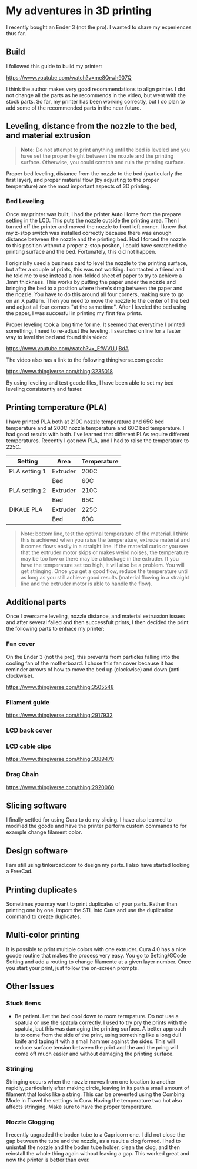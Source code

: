 # My adventures in 3D printing

I recently bought an Ender 3 (not the pro). I wanted to share my experiences thus far.

## Build

I followed this guide to build my printer:

https://www.youtube.com/watch?v=me8Qrwh907Q

I think the author makes very good recommendations to align printer. I did not change all the parts as he recommends in the video, but went with the stock parts. So far, my printer has been working correctly, but I do plan to add some of the recommended parts in the near future.

## Leveling, distance from the nozzle to the bed, and material extrusion

> **Note:** Do not attempt to print anything until the bed is leveled and you have set the proper height between the nozzle and the printing surface. Otherwise, you could scratch and ruin the printing surface.

Proper bed leveling, distance from the nozzle to the bed (particularly the first layer), and proper material flow (by adjusting to the proper temperature) are the most important aspects of 3D printing. 

### Bed Leveling

Once my printer was built, I had the printer Auto Home from the prepare setting in the LCD. This puts the nozzle outside the printing area. Then I turned off the printer and moved the nozzle to front left corner. I knew that my z-stop switch was installed correctly because there was enough distance between the nozzle and the printing bed. Had I forced the nozzle to this position without a proper z-stop positon, I could have scratched the printing surface and the bed. Fortunately, this did not happen.

I originially used a business card to level the nozzle to the printing surface, but after a couple of prints, this was not working. I contacted a friend and he told me to use instead a non-folded sheet of paper to try to achieve a .1mm thickness. This works by putting the paper under the nozzle and bringing the bed to a position where there's drag between the paper and the nozzle. You have to do this around all four corners, making sure to go on an X pattern. Then you need to move the nozzle to the center of the bed and adjust all four corners "at the same time". After I leveled the bed using the paper, I was succesful in printing my first few prints. 

Proper leveling took a long time for me. It seemed that everytime I printed something, I need to re-adjust the leveling. I searched online for a faster way to level the bed and found this video:

https://www.youtube.com/watch?v=_EfWVUJjBdA

The video also has a link to the following thingiverse.com gcode:

https://www.thingiverse.com/thing:3235018

By using leveling and test gcode files, I have been able to set my bed leveling consistently and faster.

## Printing temperature (PLA)

I have printed PLA both at 210C nozzle temperature and 65C bed temperature and at 200C nozzle temperature and 60C bed temperature. I had good results with both. I've learned that different PLAs require different temperatures. Recently I got new PLA, and I had to raise the temperature to 225C. 

| Setting | Area | Temperature |
| --- | --- | --- |
| PLA setting 1 | Extruder | 200C
|     | Bed | 60C
| PLA setting 2 | Extruder | 210C
|     | Bed | 65C
| DIKALE PLA | Extruder | 225C
|     | Bed | 60C

> Note: bottom line, test the optimal temperature of the material. I think this is achieved when you raise the temperature, extrude material and it comes flows easily in a straight line. If the material curls or you see that the extruder motor skips or makes weird noises, the temperature may be too low or there may be a blockage in the extruder. If you have the temperature set too high, it will also be a problem. You will get stringing. Once you get a good flow, reduce the temperature until as long as you still achieve good results (material flowing in a straight line and the extruder motor is able to handle the flow).

## Additional parts

Once I overcame leveling, nozzle distance, and material extrussion issues and after several failed and then successfult prints, I then decided the print the following parts to enhace my printer:

### Fan cover

On the Ender 3 (not the pro), this prevents from particles falling into the cooling fan of the motherboard. I chose this fan cover because it has reminder arrows of how to move the bed up (clockwise) and down (anti clockwise).

https://www.thingiverse.com/thing:3505548

### Filament guide

https://www.thingiverse.com/thing:2917932

### LCD back cover


### LCD cable clips

https://www.thingiverse.com/thing:3089470

### Drag Chain

https://www.thingiverse.com/thing:2920060

## Slicing software

I finally settled for using Cura to do my slicing. I have also learned to modified the gcode and have the printer perform custom commands to for example change filament color.

## Design software

I am still using tinkercad.com to design my parts. I also have started looking a FreeCad.

## Printing duplicates

Sometimes you may want to print duplicates of your parts. Rather than printing one by one, import the STL into Cura and use the duplication command to create duplicates.

## Multi-color printing

It is possible to print multiple colors with one extruder. Cura 4.0 has a nice gcode routine that makes the process very easy. You go to Setting/GCode Setting and add a routing to change filamente at a given layer number. Once you start your print, just follow the on-screen prompts.

## Other Issues

### Stuck items

- Be patient. Let the bed cool down to room termpature. Do not use a spatula or use the spatula correctly. I used to try pry the prints with the spatula, but this was damaging the printing surface. A better approach is to come from the side of the print, using something like a long dull knife and taping it with a small hammer against the sides. This will reduce surface tension between the print and the and the pring will come off much easier and without damaging the printing surface.

### Stringing

Stringing occurs when the nozzle moves from one location to another rapidly, particularly after making circle, leaving in its path a small amount of filament that looks like a string. This can be prevented using the Combing Mode in Travel the settings in Cura. Having the temperature two hot also affects stringing. Make sure to have the proper temperature.

### Nozzle Clogging

I recently upgraded the boden tube to a Capricorn one. I did not close the gap between the tube and the nozzle, as a result a clog formed. I had to unisntall the nozzle and the boden tube holder, clean the clog, and then reinstall the whole thing again without leaving a gap. This worked great and now the printer is better than ever.
